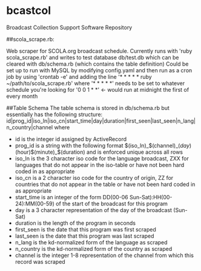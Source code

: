 bcastcol
========

Broadcast Collection Support Software Repository

##scola_scrape.rb:

Web scraper for SCOLA.org broadcast schedule. Currently runs with 'ruby scola_scrape.rb' and writes to test database db/test.db which can be cleared with db/schema.rb (which contains the table definition) Could be set up to run with MySQL by modifying config.yaml and then run as a cron job by using 'crontab -e' and adding the line '* * * * * ruby ~/path/to/scola_scrape.rb' where '* * * * *' needs to be set to whatever schedule you're looking for '0 0 1 * *' <- would run at midnight the first of every month

##Table Schema
The table schema is stored in db/schema.rb but essentially has the following structure:
id|prog_id|iso_ln|iso_cn|start_time|day|duration|first_seen|last_seen|n_lang|n_country|channel
where
* id is the integer id assigned by ActiveRecord
* prog_id is a string with the following format $(iso_ln)_$(channel)_$(day)$(hour)$(minute)_$(duration) and is enforced unique across all rows
* iso_ln is the 3 character iso code for the language broadcast, ZXX for languages that do not appear in the iso-table or have not been hard coded in as appropriate
* iso_cn is a 2 character iso code for the country of origin, ZZ for countries that do not appear in the table or have not been hard coded in as appropriate
* start_time is an integer of the form DD(00-06 Sun-Sat):HH(00-24):MM(00-59) of the start of the broadcast for this program
* day is a 3 character representation of the day of the broadcast (Sun-Sat)
* duration is the length of the program in seconds
* first_seen is the date that this program was first scraped
* last_seen is the date that this program was last scraped
* n_lang is the kd-normalized form of the language as scraped
* n_country is the kd-normalized form of the country as scraped
* channel is the integer 1-8 representation of the channel from which this record was scraped